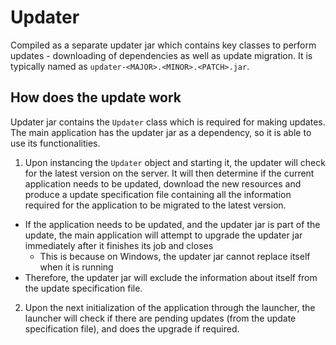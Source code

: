 # Updater
Compiled as a separate updater jar which contains key classes to perform updates - downloading of dependencies as well as update migration. It is typically named as `updater-<MAJOR>.<MINOR>.<PATCH>.jar`.

## How does the update work
Updater jar contains the `Updater` class which is required for making updates.
The main application has the updater jar as a dependency, so it is able to use its functionalities.

1. Upon instancing the `Updater` object and starting it, the updater will check for the latest version on the server.
It will then determine if the current application needs to be updated, download the new resources and produce a update specification file containing all the information required for the application to be migrated to the latest version.
 - If the application needs to be updated, and the updater jar is part of the update, the main application will attempt to upgrade the updater jar immediately after it finishes its job and closes
    - This is because on Windows, the updater jar cannot replace itself when it is running
 - Therefore, the updater jar will exclude the information about itself from the update specification file.

2. Upon the next initialization of the application through the launcher, the launcher will check if there are pending updates (from the update specification file), and does the upgrade if required.
